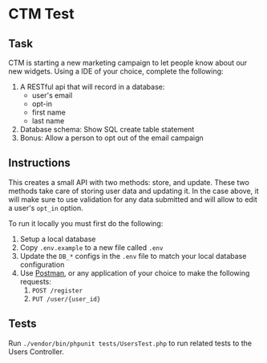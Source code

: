 # CTM Test
## Task
CTM is starting a new marketing campaign to let people know about our new widgets. Using a IDE of your choice, complete the following:
1. A RESTful api that will record in a database:
    - user's email
    - opt-in
    - first name
    - last name
2. Database schema: Show SQL create table statement
3. Bonus: Allow a person to opt out of the email campaign


## Instructions
This creates a small API with two methods: store, and update. These two methods take care of storing user data and updating it. In the case above, it will make sure to use validation for any data submitted and will allow to edit a user's `opt_in` option.

To run it locally you must first do the following:
1. Setup a local database
2. Copy `.env.example` to a new file called `.env`
3. Update the `DB_*` configs in the `.env` file to match your local database configuration
4. Use [Postman](https://www.postman.com/), or any application of your choice to make the following requests:
   1. `POST /register`
   2. `PUT /user/{user_id}`

## Tests
Run `./vendor/bin/phpunit tests/UsersTest.php` to run related tests to the Users Controller.
